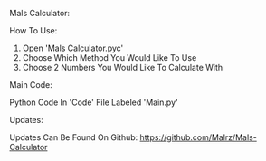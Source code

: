 Mals Calculator:

How To Use:

1. Open 'Mals Calculator.pyc'
2. Choose Which Method You Would Like To Use
3. Choose 2 Numbers You Would Like To Calculate With

Main Code:

Python Code In 'Code' File Labeled 'Main.py'

Updates:

Updates Can Be Found On Github:
https://github.com/Malrz/Mals-Calculator


